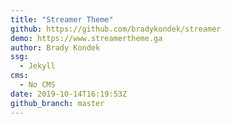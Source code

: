```yaml
---
title: "Streamer Theme"
github: https://github.com/bradykondek/streamer
demo: https://www.streamertheme.ga
author: Brady Kondek
ssg:
  - Jekyll
cms:
  - No CMS
date: 2019-10-14T16:19:53Z
github_branch: master
---
```

